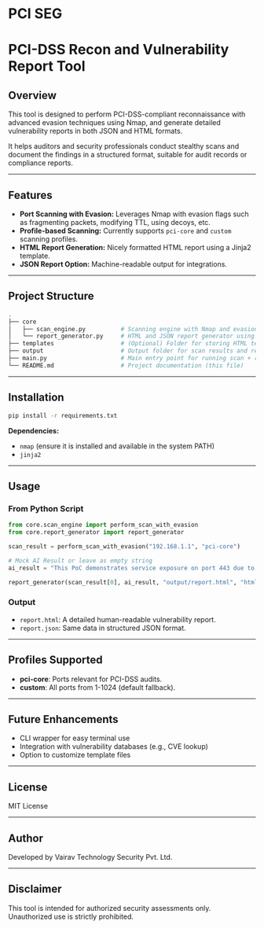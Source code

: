 # PCI SEG 
# PCI-DSS Recon and Vulnerability Report Tool

## Overview

This tool is designed to perform PCI-DSS-compliant reconnaissance with advanced evasion techniques using Nmap, and generate detailed vulnerability reports in both JSON and HTML formats.

It helps auditors and security professionals conduct stealthy scans and document the findings in a structured format, suitable for audit records or compliance reports.

---

## Features

* **Port Scanning with Evasion:** Leverages Nmap with evasion flags such as fragmenting packets, modifying TTL, using decoys, etc.
* **Profile-based Scanning:** Currently supports `pci-core` and `custom` scanning profiles.
* **HTML Report Generation:** Nicely formatted HTML report using a Jinja2 template.
* **JSON Report Option:** Machine-readable output for integrations.

---

## Project Structure

```bash
.
├── core
│   ├── scan_engine.py          # Scanning engine with Nmap and evasion flags
│   └── report_generator.py     # HTML and JSON report generator using Jinja2
├── templates                   # (Optional) Folder for storing HTML templates (currently inlined)
├── output                      # Output folder for scan results and reports
├── main.py                     # Main entry point for running scan + report (to be added)
└── README.md                   # Project documentation (this file)
```

---

## Installation

```bash
pip install -r requirements.txt
```

**Dependencies:**

* `nmap` (ensure it is installed and available in the system PATH)
* `jinja2`

---

## Usage

### From Python Script

```python
from core.scan_engine import perform_scan_with_evasion
from core.report_generator import report_generator

scan_result = perform_scan_with_evasion("192.168.1.1", "pci-core")

# Mock AI Result or leave as empty string
ai_result = "This PoC demonstrates service exposure on port 443 due to misconfigured SSL."

report_generator(scan_result[0], ai_result, "output/report.html", "html")
```

### Output

* `report.html`: A detailed human-readable vulnerability report.
* `report.json`: Same data in structured JSON format.

---

## Profiles Supported

* **pci-core**: Ports relevant for PCI-DSS audits.
* **custom**: All ports from 1-1024 (default fallback).

---

## Future Enhancements

* CLI wrapper for easy terminal use
* Integration with vulnerability databases (e.g., CVE lookup)
* Option to customize template files

---

## License

MIT License

---

## Author

Developed by Vairav Technology Security Pvt. Ltd.

---

## Disclaimer

This tool is intended for authorized security assessments only. Unauthorized use is strictly prohibited.
